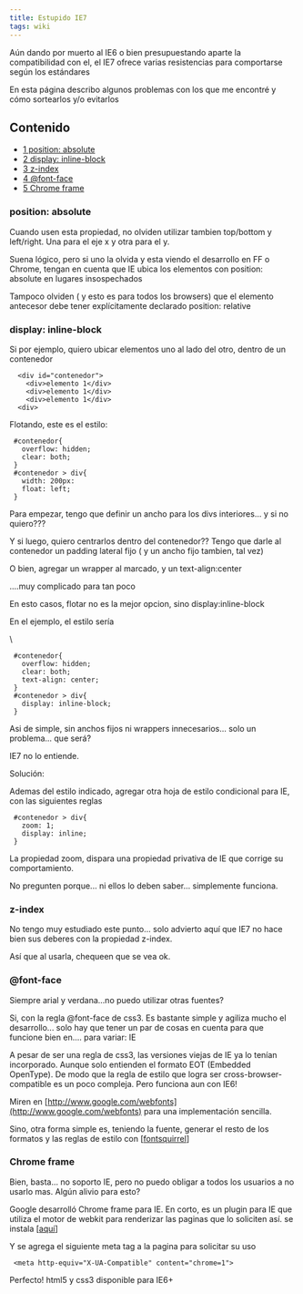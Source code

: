 ```yaml
---
title: Estupido IE7
tags: wiki
---
```


Aún dando por muerto al IE6 o bien presupuestando aparte la
compatibilidad con el, el IE7 ofrece varias resistencias para
comportarse según los estándares

En esta página describo algunos problemas con los que me encontré y cómo
sortearlos y/o evitarlos

Contenido
---------

-   [1 position: absolute](#position:_absolute)
-   [2 display: inline-block](#display:_inline-block)
-   [3 z-index](#z-index)
-   [4 @font-face](#.40font-face)
-   [5 Chrome frame](#Chrome_frame)

### position: absolute

Cuando usen esta propiedad, no olviden utilizar tambien top/bottom y
left/right. Una para el eje x y otra para el y.

Suena lógico, pero si uno la olvida y esta viendo el desarrollo en FF o
Chrome, tengan en cuenta que IE ubica los elementos con position:
absolute en lugares insospechados

Tampoco olviden ( y esto es para todos los browsers) que el elemento
antecesor debe tener explícitamente declarado position: relative

### display: inline-block

Si por ejemplo, quiero ubicar elementos uno al lado del otro, dentro de
un contenedor

     
      <div id="contenedor">
        <div>elemento 1</div>
        <div>elemento 1</div>
        <div>elemento 1</div>
      <div>
      
     

Flotando, este es el estilo:

     #contenedor{
       overflow: hidden;
       clear: both;
     }
     #contenedor > div{
       width: 200px:
       float: left;
     }

Para empezar, tengo que definir un ancho para los divs interiores... y
si no quiero???

Y si luego, quiero centrarlos dentro del contenedor?? Tengo que darle al
contenedor un padding lateral fijo ( y un ancho fijo tambien, tal vez)

O bien, agregar un wrapper al marcado, y un text-align:center

....muy complicado para tan poco

En esto casos, flotar no es la mejor opcion, sino display:inline-block

En el ejemplo, el estilo sería

\

     #contenedor{
       overflow: hidden;
       clear: both;
       text-align: center;
     }
     #contenedor > div{
       display: inline-block;
     }

Asi de simple, sin anchos fijos ni wrappers innecesarios... solo un
problema... que será?

IE7 no lo entiende.

Solución:

Ademas del estilo indicado, agregar otra hoja de estilo condicional para
IE, con las siguientes reglas

     #contenedor > div{
       zoom: 1;
       display: inline;
     }

La propiedad zoom, dispara una propiedad privativa de IE que corrige su
comportamiento.

No pregunten porque... ni ellos lo deben saber... simplemente funciona.

### z-index

No tengo muy estudiado este punto... solo advierto aquí que IE7 no hace
bien sus deberes con la propiedad z-index.

Así que al usarla, chequeen que se vea ok.

### @font-face

Siempre arial y verdana...no puedo utilizar otras fuentes?

Si, con la regla @font-face de css3. Es bastante simple y agiliza mucho
el desarrollo... solo hay que tener un par de cosas en cuenta para que
funcione bien en.... para variar: IE

A pesar de ser una regla de css3, las versiones viejas de IE ya lo
tenían incorporado. Aunque solo entienden el formato EOT (Embedded
OpenType). De modo que la regla de estilo que logra ser
cross-browser-compatible es un poco compleja. Pero funciona aun con IE6!

Miren en
[http://www.google.com/webfonts](http://www.google.com/webfonts) para
una implementación sencilla.

Sino, otra forma simple es, teniendo la fuente, generar el resto de los
formatos y las reglas de estilo con
[[fontsquirrel](http://www.fontsquirrel.com/fontface/generator)]

### Chrome frame

Bien, basta... no soporto IE, pero no puedo obligar a todos los usuarios
a no usarlo mas. Algún alivio para esto?

Google desarrolló Chrome frame para IE. En corto, es un plugin para IE
que utiliza el motor de webkit para renderizar las paginas que lo
soliciten así. se instala
[[aquí](http://code.google.com/intl/es/chrome/chromeframe/)]

Y se agrega el siguiente meta tag a la pagina para solicitar su uso

     <meta http-equiv="X-UA-Compatible" content="chrome=1">

Perfecto! html5 y css3 disponible para IE6+
